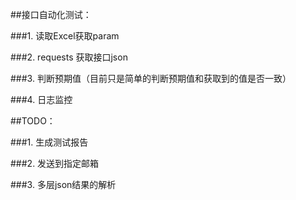 ##接口自动化测试：  

###1. 读取Excel获取param  

###2. requests 获取接口json  

###3. 判断预期值（目前只是简单的判断预期值和获取到的值是否一致）  

###4. 日志监控

##TODO：  

###1. 生成测试报告  

###2. 发送到指定邮箱  

###3. 多层json结果的解析
